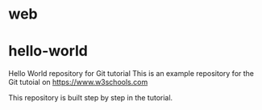 # web
# hello-world
Hello World repository for Git tutorial
This is an example repository for the Git tutoial on https://www.w3schools.com

This repository is built step by step in the tutorial.
